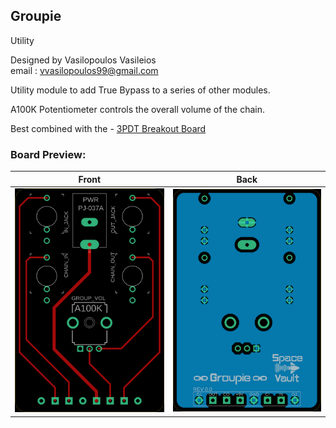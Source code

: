 ## Groupie

Utility  

Designed by Vasilopoulos Vasileios  
email : vvasilopoulos99@gmail.com  

Utility module to add True Bypass to a series of other modules.  

A100K Potentiometer controls the overall volume of the chain.  

Best combined with the - [3PDT  Breakout Board](../3PDT_Breakout)
### Board Preview: 

Front             |  Back
:-------------------------:|:-------------------------:
<img src="Groupie_Front.png?raw=true">  |  <img src="Groupie_Back.png?raw=true">